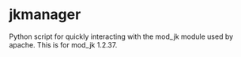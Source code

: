 # jkmanager
Python script for quickly interacting with the mod_jk module used by apache. This is for mod_jk 1.2.37.

